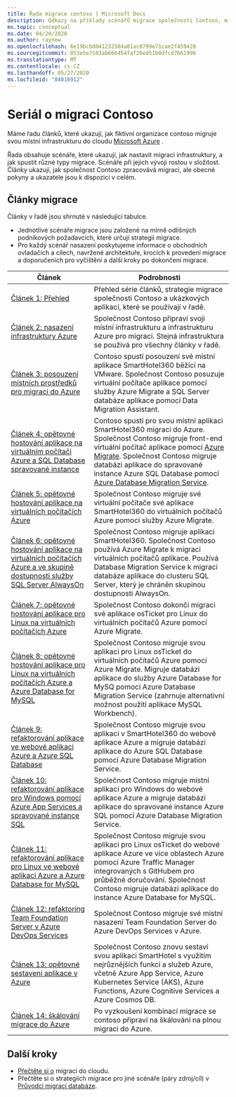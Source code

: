 ```yaml
---
title: Řada migrace contoso | Microsoft Docs
description: Odkazy na příklady scénářů migrace společnosti Contoso, migrace do Azure.
ms.topic: conceptual
ms.date: 04/20/2020
ms.author: raynew
ms.openlocfilehash: 6e19bcbd041232504a81ac0799e71cae2f459428
ms.sourcegitcommit: 053e5e7103ab666454faf26ed51b0dfcd7661996
ms.translationtype: MT
ms.contentlocale: cs-CZ
ms.lasthandoff: 05/27/2020
ms.locfileid: "84016912"
---
```

# <a name="contoso-migration-series"></a>Seriál o migraci Contoso


Máme řadu článků, které ukazují, jak fiktivní organizace contoso migruje svou místní infrastrukturu do cloudu [Microsoft Azure](https://azure.microsoft.com/overview/what-is-azure/) . 

Řada obsahuje scénáře, které ukazují, jak nastavit migraci infrastruktury, a jak spustit různé typy migrace. Scénáře při jejich vývoji rostou v složitost. Články ukazují, jak společnost Contoso zpracovává migraci, ale obecné pokyny a ukazatele jsou k dispozici v celém.

## <a name="migration-articles"></a>Články migrace

Články v řadě jsou shrnuté v následující tabulce.  

- Jednotlivé scénáře migrace jsou založené na mírně odlišných podnikových požadavcích, které určují strategii migrace.
- Pro každý scénář nasazení poskytujeme informace o obchodních ovladačích a cílech, navržené architektuře, krocích k provedení migrace a doporučeních pro vyčištění a další kroky po dokončení migrace.


**Článek** | **Podrobnosti** 
--- | --- 
[Článek 1: Přehled](https://docs.microsoft.com/azure/architecture/cloud-adoption/migrate/azure-best-practices/contoso-migration-overview) | Přehled série článků, strategie migrace společnosti Contoso a ukázkových aplikací, které se používají v řadě. 
[Článek 2: nasazení infrastruktury Azure](https://docs.microsoft.com/azure/architecture/cloud-adoption/migrate/azure-best-practices/contoso-migration-infrastructure) | Společnost Contoso připraví svoji místní infrastrukturu a infrastrukturu Azure pro migraci. Stejná infrastruktura se používá pro všechny články v řadě. 
[Článek 3: posouzení místních prostředků pro migraci do Azure](https://docs.microsoft.com/azure/cloud-adoption-framework/migrate/azure-migration-guide/assess?tabs=Tools)  | Contoso spustí posouzení své místní aplikace SmartHotel360 běžící na VMware. Společnost Contoso posuzuje virtuální počítače aplikace pomocí služby Azure Migrate a SQL Server databáze aplikace pomocí Data Migration Assistant.
[Článek 4: opětovné hostování aplikace na virtuálním počítači Azure a SQL Database spravované instance](https://docs.microsoft.com/azure/architecture/cloud-adoption/migrate/azure-best-practices/contoso-migration-rehost-vm-sql-managed-instance) | Contoso spustí pro svou místní aplikaci SmartHotel360 migraci do Azure. Společnost Contoso migruje front-end virtuální počítač aplikace pomocí [Azure Migrate](https://docs.microsoft.com/azure/migrate/migrate-services-overview). Společnost Contoso migruje databázi aplikace do spravované instance Azure SQL Database pomocí [Azure Database Migration Service](https://docs.microsoft.com/azure/dms/dms-overview).
[Článek 5: opětovné hostování aplikace na virtuálních počítačích Azure](https://docs.microsoft.com/azure/architecture/cloud-adoption/migrate/azure-best-practices/contoso-migration-rehost-vm) | Společnost Contoso migruje své virtuální počítače své aplikace SmartHotel360 do virtuálních počítačů Azure pomocí služby Azure Migrate. 
[Článek 6: opětovné hostování aplikace na virtuálních počítačích Azure a ve skupině dostupnosti služby SQL Server AlwaysOn](https://docs.microsoft.com/azure/architecture/cloud-adoption/migrate/azure-best-practices/contoso-migration-rehost-vm-sql-ag) | Společnost Contoso migruje aplikaci SmartHotel360. Společnost Contoso používá Azure Migrate k migraci virtuálních počítačů aplikace. Používá Database Migration Service k migraci databáze aplikace do clusteru SQL Server, který je chráněn skupinou dostupnosti AlwaysOn. 
[Článek 7: opětovné hostování aplikace pro Linux na virtuálních počítačích Azure](https://docs.microsoft.com/azure/architecture/cloud-adoption/migrate/azure-best-practices/contoso-migration-rehost-linux-vm) | Společnost Contoso dokončí migraci své aplikace osTicket pro Linux do virtuálních počítačů Azure pomocí Azure Migrate.
[Článek 8: opětovné hostování aplikace pro Linux na virtuálních počítačích Azure a Azure Database for MySQL](https://docs.microsoft.com/azure/architecture/cloud-adoption/migrate/azure-best-practices/contoso-migration-rehost-linux-vm-mysql) | Společnost Contoso migruje svou aplikaci pro Linux osTicket do virtuálních počítačů Azure pomocí Azure Migrate. Migruje databázi aplikace do služby Azure Database for MySQ pomocí Azure Database Migration Service (zahrnuje alternativní možnost použití aplikace MySQL Workbench).
[Článek 9: refaktorování aplikace ve webové aplikaci Azure a Azure SQL Database](https://docs.microsoft.com/azure/architecture/cloud-adoption/migrate/azure-best-practices/contoso-migration-refactor-web-app-sql) | Společnost Contoso migruje svou aplikaci v SmartHotel360 do webové aplikace Azure a migruje databázi aplikace do Azure SQL Database pomocí Azure Database Migration Service.
[Článek 10: refaktorování aplikace pro Windows pomocí Azure App Services a spravované instance SQL](https://docs.microsoft.com/azure/cloud-adoption-framework/migrate/azure-best-practices/contoso-migration-refactor-web-app-sql-managed-instance) | Společnost Contoso migruje místní aplikaci pro Windows do webové aplikace Azure a migruje databázi aplikace do spravované instance Azure SQL pomocí Azure Database Migration Service.
[Článek 11: refaktorování aplikace pro Linux ve webové aplikaci Azure a Azure Database for MySQL](https://docs.microsoft.com/azure/architecture/cloud-adoption/migrate/azure-best-practices/contoso-migration-refactor-linux-app-service-mysql) | Společnost Contoso migruje svou aplikaci pro Linux osTicket do webové aplikace Azure ve více oblastech Azure pomocí Azure Traffic Manager integrovaných s GitHubem pro průběžné doručování. Společnost Contoso migruje databázi aplikace do instance Azure Database for MySQL. 
[Článek 12: refaktoring Team Foundation Server v Azure DevOps Services](https://docs.microsoft.com/azure/architecture/cloud-adoption/migrate/azure-best-practices/contoso-migration-tfs-vsts) | Společnost Contoso migruje své místní nasazení Team Foundation Server do Azure DevOps Services v Azure.
[Článek 13: opětovné sestavení aplikace v Azure](https://docs.microsoft.com/azure/architecture/cloud-adoption/migrate/azure-best-practices/contoso-migration-rebuild) | Společnost Contoso znovu sestaví svou aplikaci SmartHotel s využitím nejrůznějších funkcí a služeb Azure, včetně Azure App Service, Azure Kubernetes Service (AKS), Azure Functions, Azure Cognitive Services a Azure Cosmos DB.
[Článek 14: škálování migrace do Azure](https://docs.microsoft.com/azure/architecture/cloud-adoption/migrate/azure-best-practices/contoso-migration-scale) | Po vyzkoušení kombinací migrace se contoso připraví na škálování na plnou migraci do Azure.



## <a name="next-steps"></a>Další kroky

- [Přečtěte si o](https://docs.microsoft.com/azure/architecture/cloud-adoption/migrate/) migraci do cloudu.
- Přečtěte si o strategiích migrace pro jiné scénáře (páry zdroj/cíl) v [Průvodci migrací databáze](https://datamigration.microsoft.com/).
